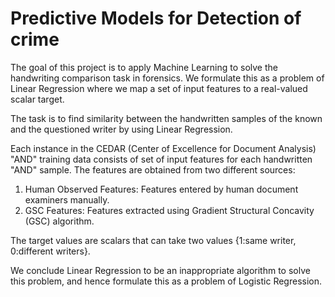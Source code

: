 # Predictive Models for Detection of crime

The goal of this project is to apply Machine Learning to solve the handwriting comparison task in forensics. We formulate this as a problem of Linear Regression where we map a set of input features to a real-valued scalar target.

The task is to find similarity between the handwritten samples of the known and the questioned writer by using Linear Regression.

Each instance in the CEDAR (Center of Excellence for Document Analysis) "AND" training data consists of set of input features for each handwritten "AND" sample. The features are obtained from two different sources:
1. Human Observed Features: Features entered by human document examiners manually.
2. GSC Features: Features extracted using Gradient Structural Concavity (GSC) algorithm.

The target values are scalars that can take two values {1:same writer, 0:different writers}.

We conclude Linear Regression to be an inappropriate algorithm to solve this problem, and hence formulate this as a problem of Logistic Regression.
